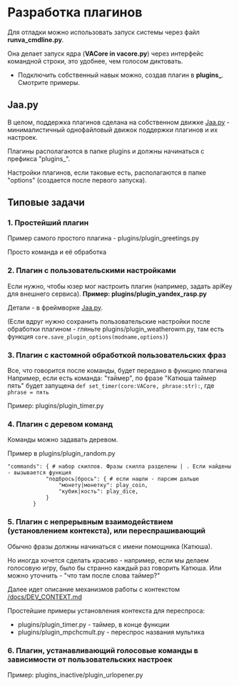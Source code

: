 # Разработка плагинов

Для отладки можно использовать запуск системы через файл **runva_cmdline.py**. 

Она делает запуск ядра (**VACore in vacore.py**) через интерфейс командной строки, это удобнее, чем голосом диктовать.

* Подключить собственный навык можно, создав плагин в **plugins_**. Смотрите примеры.

## Jaa.py

В целом, поддержка плагинов сделана на собственном движке [Jaa.py](https://github.com/janvarev/jaapy) - минималистичный однофайловый движок поддержки плагинов и их настроек.

Плагины располагаются в папке plugins и должны начинаться с префикса "plugins_".

Настройки плагинов, если таковые есть, располагаются в папке "options" (создается после первого запуска).

## Типовые задачи

### 1. Простейший плагин

Пример самого простого плагина - plugins/plugin_greetings.py

Просто команда и её обработка

### 2. Плагин с пользовательскими настройками

Если нужно, чтобы юзер мог настроить плагин (например, задать apiKey для внешнего сервиса).
**Пример: plugins/plugin_yandex_rasp.py**

Детали - в фреймворке [Jaa.py](https://github.com/janvarev/jaapy).

(Если вдруг нужно сохранить пользовательские настройки после обработки плагином - гляньте plugins/plugin_weatherowm.py, там есть функция `core.save_plugin_options(modname,options)`) 

### 3. Плагин с кастомной обработкой пользовательских фраз

Все, что говорится после команды, будет передано в функцию плагина
Например, если есть команда: "таймер", по фразе "Катюша таймер пять" будет 
запущена `def set_timer(core:VACore, phrase:str):`, где `phrase = пять`

Пример: plugins/plugin_timer.py

### 4. Плагин с деревом команд

Команды можно задавать деревом.

Пример в plugins/plugin_random.py

```
"commands": { # набор скиллов. Фразы скилла разделены | . Если найдены - вызывается функция
            "подбрось|брось": { # если нашли - парсим дальше
                "монету|монетку": play_coin,
                "кубик|кость": play_dice,
            }
        }
```

### 5. Плагин с непрерывным взаимодействием (установлением контекста), или переспрашивающий

Обычно фразы должны начинаться с имени помощника (Катюша).

Но иногда хочется сделать красиво - например, если мы делаем голосовую игру, 
было бы странно каждый раз говорить Катюша. Или можно уточнить - "что там после слова таймер?"

Далее идет описание механизмов работы с контекстом [/docs/DEV_CONTEXT.md](/docs/DEV_CONTEXT.md)

Простейшие примеры установления контекста для переспроса:
- plugins/plugin_timer.py - таймер, в конце функции
- plugins/plugin_mpchcmult.py - переспрос названия мультика

### 6. Плагин, устанавливающий голосовые команды в зависимости от пользовательских настроек

Пример: plugins_inactive/plugin_urlopener.py